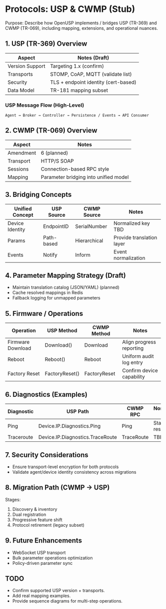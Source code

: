 # Protocols: USP & CWMP (Stub)

Purpose: Describe how OpenUSP implements / bridges USP (TR-369) and CWMP (TR-069), including mapping, extensions, and operational nuances.

## 1. USP (TR-369) Overview
| Aspect | Notes (Draft) |
|--------|---------------|
| Version Support | Targeting 1.x (confirm) |
| Transports | STOMP, CoAP, MQTT (validate list) |
| Security | TLS + endpoint identity (cert-based) |
| Data Model | TR-181 mapping subset |

### USP Message Flow (High-Level)
```
Agent → Broker → Controller → Persistence / Events → API Consumer
```

## 2. CWMP (TR-069) Overview
| Aspect | Notes |
|--------|-------|
| Amendment | 6 (planned) |
| Transport | HTTP/S SOAP |
| Sessions | Connection-based RPC style |
| Mapping | Parameter bridging into unified model |

## 3. Bridging Concepts
| Unified Concept | USP Source | CWMP Source | Notes |
|-----------------|-----------|------------|-------|
| Device Identity | EndpointID | SerialNumber | Normalized key TBD |
| Params | Path-based | Hierarchical | Provide translation layer |
| Events | Notify | Inform | Event normalization |

## 4. Parameter Mapping Strategy (Draft)
- Maintain translation catalog (JSON/YAML) (planned)
- Cache resolved mappings in Redis
- Fallback logging for unmapped parameters

## 5. Firmware / Operations
| Operation | USP Method | CWMP Method | Notes |
|-----------|-----------|------------|-------|
| Firmware Download | Download() | Download | Align progress reporting |
| Reboot | Reboot() | Reboot | Uniform audit log entry |
| Factory Reset | FactoryReset() | FactoryReset | Confirm device capability |

## 6. Diagnostics (Examples)
| Diagnostic | USP Path | CWMP RPC | Normalization Plan |
|------------|----------|----------|--------------------|
| Ping | Device.IP.Diagnostics.Ping | Ping | Standard result schema |
| Traceroute | Device.IP.Diagnostics.TraceRoute | TraceRoute | TBD |

## 7. Security Considerations
- Ensure transport-level encryption for both protocols
- Validate agent/device identity consistency across migrations

## 8. Migration Path (CWMP → USP)
Stages:
1. Discovery & inventory
2. Dual registration
3. Progressive feature shift
4. Protocol retirement (legacy subset)

## 9. Future Enhancements
- WebSocket USP transport
- Bulk parameter operations optimization
- Policy-driven parameter sync

## TODO
- Confirm supported USP version + transports.
- Add real mapping examples.
- Provide sequence diagrams for multi-step operations.
